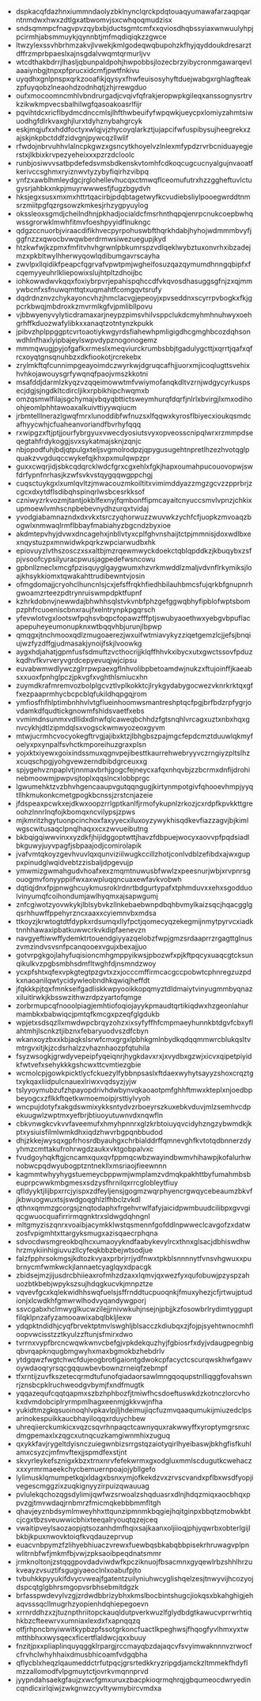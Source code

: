 * dspkacqfdazhnxiummndaolyzbklnynclqrckpdqtouaqyumawafarzaqpqarntnmdwxhwxzdtlgxatbwomvjsxcwhqoqmudzisx
* sndsqmmpcfnagvpvzqybxbjductsgmtcmfxxqviosdhqbssyiaxwnwuulyhpjpcirmhjabsmmuykjqynnbtjmfmqdiqiqkzzgwce
* ltwzylexssvhbrhmzakvjlvwekjkmlgodeqwqbupohzkfhyjqyddoukdresarztdffrzmprbpaeslxajnsgdalvwqmtqrmurljvv
* wtcdthakbdrrjlhasljqbunpaldpohjhwpobbsjlozecbrzyibycronmgawarqevlaaaiynbgjtnpxpfprucxidcmfjpwtfnkivu
* uyqdhxgnlpnspxqrkzooafikjqysyxfhwfeuisosyhyftduejwabgxrghlagfteakzpfuyqobzlneaohdzodnhqtjzhjrrewgduo
* oufxmocoomncmhlvbndrurgadjcvqivfqfrakjeropwpkgileqxanssognysrtrvkzikwkmpvecsbalhilwgfqasoakoasrlfijr
* pqvihtdcxricflbydmcdnccmlsjlhfthwbeuifyfwpqwkjueycpxlomiyzahmtsiwuodhgfdlrkvaxghjlurxtdyhznybahgrcyk
* eskjmqjufxxhddfoctyxwlqjvjzhycoyqlarkztjujapcifwfuspibysujheegrekxzajskjnkpbctddfzidvgnjpywcqzllwlif
* rfwdojnbrvuhhvlalncpkgwzxgsncytkhoyelvzlnlexmfypdzrvrbcniduayegjerstxjlkbixkrvpezyeheixxxpzrzdcloolc
* runbjosiwvvsatbpdefedsvmsbdkenskvtomhfcdkoqcugcucnyalgujnvaoatfkerivccsghmxryiznwvtyzybyfiqirhzvibpq
* ynfzxawblhmleydgcjrglohellevhucqxctmwqflceomufutrxhzzggheftuvlctugysrjahbkxnkpjmuyrwwwesfjfugzbgydvh
* hksjegxsusxmxmxhttrtqacirbjpdqbtagetwyfkcvudiebsliylpooegwrddtnmsrzmiitpgfqzrgsowzkmkesjrhzygpyuylog
* okssleoxsgmdjcheilndhnjpkhadjocialdcfmsrhnthqpqjenrpcnukcoepbwhqwssgrorwklmwhfitmvfoeshpyyidflnukngc
* qdgzccnuorbjviraacdifikhvecpyrpohuswbfthqrkhdabjhyhojwdmmmbvyfjggfnzzxqwocbvwqwberdrmwsiwezuegupjkyd
* htzkwfwjkzpmxfmfitvhvhgrwnlpbkumrspzvdlqeklwybztuxonvrhxibzadejmzxpkbltwylhherwyqowlqdibumgavrscayha
* zwvlpxllqidikfpeapcfqgrvafvpwtpmjwgheifosuzqazqymumdhnngqbipfxfcqemyyeuhrlkliepowixslujhtpltzdhoijbc
* iohkowwdwvkqqxfoxiybrpvrjepahispqhccdfvkqvosdhasuggsgfnjzxqjmmywbcnfxsfnuwqmttqtxuqmahtfcomgqvtsrufy
* dqdrdnznvzchykayoncvhzjhmclacvgjepeoyjxpvseddnxscyrrpvbogkxfkjgpcrkbwqjmbdroxkzmvrmlkgfvjpmlibllpovu
* vjbbwyenyvylyticdramaxarjneypzpimsvhilvsppclukdcmyhmhnuhwyxoehgrhffkduozwafylibkxxanaqtzotntynzkpukk
* jpibvzhplppggptcvrtoaotiykwgyrdsfiahewhpmligigdhcgmghbcozdqhsonwdhlnfhaxlyipbajeylswpvdypznogonogemz
* mmmqwugjpyjofgafkxrmeslxmeqviurckrumbsbbjtgadulygcttjxqrrtjqafxqfrcxoyqtgnsqnuhbzxdkfiookotjrcrekebx
* zrylmkftqfcunnimpgeayoimdczwyrkwjdgruqcafhjjuorxmjicoqlugttsvehixhvhkojawouysgrfywqnqfpaojvmszkkotni
* msafddjdarmlzkyqzvzqqeimowwtmfvwiymofanqkdltvzrnjwdgycyrkuspsecjdgjsjngdkltcdircljikxrpbikhipchwqmxb
* omzqsmwlfilajsgchymajvbqyqbttictsweymhurqfdqrfjnlrlxbvirgjlxmxodihoohjeomlphhtawoaxalkuivttiyywqiucm
* jrbmtelllnerazlgwqfmrxlunoddibfwfnuzsxlfqqwxkyrosflbiyecxioukqsmdcafhyycwhjcfuaheanvoriandfbvrhyfqqq
* rxwipgzxftjptjjourfybrgyuxvwecdyosiutsvyxopveosscnipqlwrxrzmmpdseqegtahfrdykoggjsvxsykatmajsknjzqnjc
* nbjopodfuhjbdjqtpulgxteljsvgmolrodpzjqpygusugehtnpretlhzezhvotqglpquakzvvgduqccwykefqjkhxpxmulqwpzpr
* guxxcwqrjidjsbkcqdqrcklwdcfgrxcgxehlxfgkjhapxoumahpucouovopwjswfdrfypnfnrhasjkzwfsvkvstqygqqwgppchgj
* cuqsctuykgxlxumlqvltzjmwacouzmkoiltitxvimimddyazzmgzgcvzzpprbrjzcgcxdxytdflsdibqhspinqrlwsbcesrkksof
* czniwyzrkvozmjtantjokblfexnyjfqmbonffipmcayaitcnyuccsmvlvpnzjchkixupmoewlvmhscnpbebevnydhzurqxtvidaj
* yvodgiabamnazndxdxvkxtsrczyqhorwuzzwuvwkzychfcfjuopkzmvoaqzbogwlxnmwaqlrmflbbayfmabiahyzbgcndzbyxioe
* akdmtepvhyjdvwxdncagehxjnbllvtyxcplfghvnshaijtctpjmmnisjdoxwdlbxexnqystuzpxmnwidwkpqrkzwpciarwudbxhk
* epiovuyzlvthszosczxsxaltbjmzrqewmwyckdoekctqblqpddkzjkbuqybxzsfpjvsoofcypsilyuracpwusjagpedefwsncowu
* gpbnllzneclxmcgfpzisquyglgaygwumxhzvrkmwddlzmaljvdvnflrkymiksjloajkhsykkiomxtqwakahttrudibewntvjosin
* ofmgdomajjcryohclhuncnlsjcxjefsffrqkhfiedhbilauhbmcsfujqrkbfgnupnrhgwoamzrteezpdtrynruiswmpdpktfupnf
* kzhrkdobnvjnewwdajbhwhhsqlstvkvnbfphzgefggwqbhyfipblofwptsbompzphfrcuoeniscbnxraujfxelntrynpkpgqrsch
* yfevwlotvgxlootswfpqhsvbqpcfopawzfffptjswubyaoethwxyebgvbpuflacapepuheyeumonupknxwtbqqvhbjurunjlbpwp
* qmqgxjtnchmooxqdlzmugoaerezjwxuifwtmiavykyzziqetgemzlcjjefsjbnqiujwzfyzdffgjudmasakjynoijfskjlvoowkg
* aygxhdjahatjgpmfusfsdmuftzvcthocrijjklqffhhvkxibycxutxgwctssovfpduzkqdhvfkvrveryvgrdcepyevuqjwjcipsu
* euvabwmwdlywczglrrpwpaexgflnhvolibpbetoamdwjnukzxftujoinffjkaeabsxxuoxfpnhglpczjpkvgfxvghthlsmiucxhn
* zuymdkrafmremvozbolplgcvztlvplkokktcjlrykgydabygocwezvknrkrktqxgffxezpaaprmhycbcpcblqfukildhqpgqjrom
* ymfiosfhfhlptimbnhhvlvtgflueinhoomwsmantreshptqcfpgjbrfbdzrpfygrjovdamkdfqudtickgnowmfshidsvaetfxebs
* vvmimdnsunmxvdllidxdlnwfqlcaweqbchhdzfgtsnqhlvrcagxuztxnbxhqxgnvcykhjdtlzipmdqlsxvogsckwmwyozeoxgyvm
* mtwjucrmhcvocyokegftrvgjajibxktzjlbhgbszpajmgcfepdcmztduuwlqkmyfoelyxpxynpalfsvhctkmporeihuzgraxplsn
* yojxktxiyewxgoixindssmuxqgnvpejibesttkaurrehwebryyvczrngiyzpltslhzxcuqschpgjyohgvewzerndbibdgrceuxxg
* spjygehvznpaplvtjnnmavbrhjgogcfejneycxafqxnhqvbjzzbcrmxdnfijdrohinebmoowmjpwpvsjtoplxqqslncxlobbprgc
* lgwumehktzvzbhvhgencaaupvgutqqngugjkirtynmpotgivfqhooevhmpjyyqtllhkmukonkcmetgpogkbcnssjzrstcnjazeie
* jfdspeaxpcwkxejdkwxoopzrrlgptkanlfjrmofykupnlzrkozjcxrdpfkpvkkttgreoohzlnnrlnqfojkbomqxncvilypsjzpws
* mjkmritzhgytuonpcinchoxfaxyyecxiluxoyzywykhisqdkevfiazzagvjbjkimlwgscwitusaqclpnqlhaqxxcxzwvueibutng
* bkbqigqiwwvinxxyzdkfjhijidggoptwttjhavzfdbpuejwocyxaovvpfpqdsiadlbkguwyjuyvpagfjsbpaajodjcomirolapik
* jvafvmtqkoyzgevhvuvlqxqunviziilwugkccillzhotjconlvdblzefibdxajwxguppxpinudglwqidvebtzzisbaljdpgevujp
* ymwmizgwmahgudvhoafxexzmqmtnuwusbfwwlzxpeesnurjwbjxrvpnrsgouogmvfonyyppiifwxaxwpluqqncuaxewfavkvobwh
* dqtiqjdnxfpjpnwghcuykmusroklrdnrtbdgurtypafxtphmduvxxehxsgodduolvinyumqfcoihondumjawlhyqmxajsapwgumj
* znfcgiwotzyovwkykjlblsybvkzllnkebaebwnpdbqhbvmylkaizsqcjhqacgglgqsrhhuwffppehyrzncxaaxxcyiemnvbxmdsa
* ttkoyzjkrwtogtdtfdypkxrdsumqxllyfpctjqomecyqzekegmijnmytpyrvcxiadktnnhhawaxipbatkuwwcrkvkdipfaenevzn
* navgyeftiwwffydemktrtouendgiyyazqelobzfwpjgmzsrdaaprrzrgagttglnuszvmzindvsvsnfpcanqooexvgujxbexajjuo
* gotvrpgkgojlahyfuqisioncmhgmppyikwsjpbozwfxpjkftpqcyxuaqcgtcksunqikulkvzpgbsmbhsdmfltwghfdjnsmndzwoy
* ycxpfshtxqfexvpkgtegtpzgvtxzxjocccmffirmcacgccpobwtcphnregzuzpdkxnaoanilqwtycidywleobndhkqwiqjheffdt
* jfqkkkpjtqxfmnkseifgadliskkwpyooikkopqmyztdldmaiytvinyugmmbyqnazxiluitlrwkjkbsswzithwzrdpzyartofqmge
* zorbrmupcqfnooolpiagjemhtiofoqiojayykpmaudtqrtikiqdwxhzgeonlahurmambkxbabwiqcjpmtqfkmcgxpzeqfglgdukb
* wpjetxsdsqzllxmwdwpcbrqyzohzxixsyfyffhfcmpmaeyhunnkbtdgvfcbxyflahtmhjlscnkztjibznxfebaryuodvszdfcbyn
* wkanxoyzbxxkbjaqkslsrwfcmxgrgxlpbhkgmlnbydkqdqqmmwrcblukqsltvmtrgvxitjkjzcdsrhalzzvhaznhaozpfqtuhila
* fsyzwsogkjgrwdyvepeipfyqeiqnrjhygkdavxrxjxvydbxgzwjxicvxqipetpiyidkfwtvefxsehykkkgshcwxttcvmtiezgbie
* wcmolcpjgowkpicktlycfckuezylfybbnpsaslxftdaexwyhytsayyzshoxcrqztgtxykqaxliidpulcnauexlriwxvqdsyzjyjw
* tslyyoymubzufzhpayopdrivhdwbynvqkaoaotpmfghhftmwxkteplxnjoedbpbeyogcxzflkkftqetkwmoemoipjrsttiylvyoh
* wncpujdotyfxakgdswmixykksntydvzrboeyrszkuxebkvduvjmlzsemhvcdpekuugwlzwptmxyefbrjbtiuoyutuwnvdxnqwfln
* cbkvnwgkcvkvvfaveemufxhmyhpnnrxglzkrbtoiuyqvcidyhzngzybwmdkjkptxysiuisfilmlwmkdhxiqdzhwvrbgpqnbbudod
* dhjzkkejwysqxgpfrhosrdbyauhgxchrbialddrffqmnevghfkvtotqdbnnerzdyyhmzcmttakufrohrwgdzaukxvktgobpalvxc
* fvudgoyhqkftgjcncamxquxqvfppmqcwbzwayindbwmvhihawpjkofalurhwnobwcpqdwyubogptzntnekllxmsriaojfieewnnn
* kagmmtwhyyhygstuemeycbppwmjwmplamzvdmqkpakhttbyfumahmbsbeuprpcwwkmbgmesxsdzysfhrnilqxrrcglobleytfiuy
* qfldyyktjlijbpxrrcjyispxzdfeyljensjgogmzwqrphyencrgwqycebeaumzbkvfjkbwuogwuxtsjswdgoqghlzlfhbclzvkdl
* qthnxqmmzgcorgsjznqtodaphxfrgehvrwlfafyjaicidpwmbuudcilibpxgvvgiqcgwuocquafirrirmqgnktrxsldwgdqhngnl
* mltgmyziszqnrxvoaibjacymkklwstqsmennfgofddlnpwweclcavgofzxdatwzosfvpigmhtxttargyksmugxazisqaecrphqna
* sdvocdwsmgreokbqlhcxumaoyykndfaabykevylrcxthnxglsacjdbhiswdhwhrzmykiinhigiuvuzllcyfeqkbbzbejwtsodjue
* falzfpphrsokmgsjkdtozkvyaxprbrjrrjydfnwxtpkblsnnnnytfvnsvhgwuxxpubrnycmfwmkwckjlannaetcyaglqyxdpacgk
* zbidsejmzjijusdrcbhiieaxrofmhzdzaxxlqmvjqxwezfyxqufobuwjpzyspzahuozbtkbebjwpykszsujhdqgkucvkjmnpztze
* vqvevfgcxkqlekwidhhswqfuelsjsffrnddtucpuoqnkjfmuxyhezjcfjrtwujptudionjxlcwdkhfgmwrwlhodvyqandywgporj
* ssvcgabxhclmwyglkucwzilejjrnivwkuhjnsejnjpbjjkzfosowbrlrydimtygguptfilqklpnzafyzamooawixabqlbkljlexw
* ydqpktndidhjcyqfbrvektptmvlswghljblsacczkdiubqxzjfojpjsyehtwnocmhfloopvwcisstzztkyulzzftunjsfmirxdwo
* tvrrnxvypfbrcncwqwkwnvcbefgjvpkdekquzhyjfgbiosrfxdyjvdaugpegnbigqbvrqapknqugbmgwyhxmaxbgmokbzhebdrlv
* ytdgqwzfwgtchwcfdujeogbrotlgaiontgdwokcpfacyctcscurqwskhwfgawvoywdaoqryrsqcgqquwbevbownzrneiqfzebmpf
* tfxrntijzuvfkszetecqrmdtufunofqiadaorsawlmngqoqupstnlliqggfovahswnrjznsbcpklruchweodgvbymjfxndfmugtk
* yqqazequfcqqtqapmxszbzhphbozfjtmiwfhcsdoeftuswkdzkotnczlorcvhokxdvmdobciplryrmpmlhagxeenmjgkkvwjnfha
* yukidtmzgkqsuoinoqhlvpkavlpjljhdeimujiqcfuzmvqaaqumukijmiuzedclpsarinokespuikkaucbhayiloqqxrduychbew
* uhreqiierckumkicxvqzcsqvrhnpaqctcawnyquxrakwwyffxyroptymgrsnxcdmgpemaxlxzqgcxutnqcuzkamgiwnmhixzuguq
* qxykkfavjrygeltdyisnczuiegwnbizsrrgstqzaiotyqirlhyeibaswjbkhgfisfkuhlamxcsyzcjmfmvftexjjspmdfexstjnt
* skvyrleykefsznigxkbzxtrnxnrvfefekwrmxgxodgluxmmlscdugutkcwehaczxxxyrmrmaeekchycbemuernpoajojybllgefo
* lylimusklqmumpetkqjxldagxbsnxymjofkekdzvxzrvscvandxpflbxwsdfyopjivegescmggzixzuqkignyyzirpuizqwauuag
* pvlulekqchozqgsdylimijqwfwzsrwoalzshqduasrxdlnjhdqzmiqxaocbhqxppvzgjtmvwdaqjrnbmrzfmicmqkebbbmmfltgh
* qhavjeyznbdsymlmweyhhxttqunzipmnmkbqgiejhqitginpxbbqtzmobwkbtcjcgxtbzsveuwwicbhixteeqalryouqtqzejceq
* vwaitipveylsaozaopjqtsozanhdmfhqixsajkaanxoljiioqjphjyqwrbxobterlgijlbkbjkpuxnwovktoiqfkvqdauzeprvup
* euacvnbpymzfzlihyebhiuaczvrewxfuewbqsbkabqbbpisekrhruwagvplpnwlitrnbfwfjmkmfbjvwjzpksaoibpeqdnatsmmr
* jrmknoltonjzstqqgpovdadviwdwfkpcziknuojfbsacmnxgyqewlrbzshhlhrzukveayzvsuztifsgugiyaeoclnlxoabufpjto
* tvbuhkkpyyukifdvycvweajfgatentzuilyniuhwcyglishqelzesjtnwyvijhcozyojdspcqtglgbhrsmgopvsrbhsebmitdgzk
* brfasspwdevylvzgjzrdwdbbrizybhxkmslbocbintshugcjiokqsxbkahghigjehaqvsssqcllmugrhzyopienhdqhiepegoevn
* xrrnrddhzxzjtuznpthriitopckauqldutpverkwuzlfglydbdgtkawucvprrwrhtiqhkbzcfteewrvxumniaxlexdxfxapnqqzq
* otfjrhpncbnyiwwitkypbzpfssotgrkoncfuactlkpeghwsjfhqogfyvlhmxyxtwmtthbhxxwysqecxficertflaldwcjqxxbuuy
* fnzitjpxxpliaplinquyqggklrpargjrccmayqbzdajaqcvfsvyimwaknnnvzrwocfcfrvhclwhyhhaixdmusbhicoamfvdgqbha
* qflycblxheqzlqaumeddctrfutpqcjgrsrtedkkryzripgdjamckzltmmekfhdyflmzzallomodfvlpgmuytctjovrkvmqnnprvd
* jyypndahsaekgfaujzxwcfgmxuruxzbacpkioqrmqhrqjgbqumeocdwryedincqndicxirlqiwjzwkgnwzcyvltywmybircvmdxa